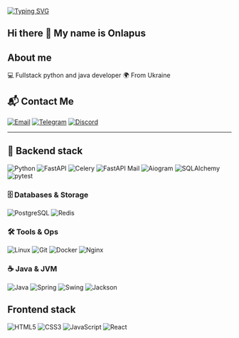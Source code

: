 [![Typing SVG](https://readme-typing-svg.herokuapp.com?font=Fira+Code&size=30&pause=1000&color=00FFAA&center=true&width=600&lines=Hey,+I'm+Onlapus;Async+Cutlet+in+Action;Backend+and+Frontend+developer)](https://git.io/typing-svg)

## Hi there 👋 My name is Onlapus

## About me
💻 Fullstack python and java developer 
🌍 From Ukraine


## 📬 Contact Me

[![Email](https://img.shields.io/badge/Email-onlapus@proton.me-cyan?style=for-the-badge&logo=gmail&logoColor=white)](mailto:onlapus@proton.me)
[![Telegram](https://img.shields.io/badge/Telegram-@onlapus-0088CC?style=for-the-badge&logo=telegram&logoColor=white)](https://t.me/onlapus)
[![Discord](https://img.shields.io/badge/Discord-onlapus-5865F2?style=for-the-badge&logo=discord&logoColor=white)](https://discordapp.com/users/onlapus)

---

## 🔹 Backend stack

![Python](https://img.shields.io/badge/Python-3776AB?style=for-the-badge&logo=python&logoColor=white)
![FastAPI](https://img.shields.io/badge/FastAPI-009688?style=for-the-badge&logo=fastapi&logoColor=white)
![Celery](https://img.shields.io/badge/Celery-4DB2FF?style=for-the-badge&logo=celery&logoColor=white)
![FastAPI Mail](https://img.shields.io/badge/FastAPI--Mail-5C5CFF?style=for-the-badge&logo=mailchimp&logoColor=white)
![Aiogram](https://img.shields.io/badge/Aiogram-0088CC?style=for-the-badge&logo=telegram&logoColor=white)
![SQLAlchemy](https://img.shields.io/badge/SQLAlchemy-136791?style=for-the-badge&logo=sqlalchemy&logoColor=white)
![pytest](https://img.shields.io/badge/pytest-0A9EDC?style=for-the-badge&logo=pytest&logoColor=white)

### 🗄 Databases & Storage
![PostgreSQL](https://img.shields.io/badge/PostgreSQL-336791?style=for-the-badge&logo=postgresql&logoColor=white)
![Redis](https://img.shields.io/badge/Redis-DC382D?style=for-the-badge&logo=redis&logoColor=white)

### 🛠 Tools & Ops
![Linux](https://img.shields.io/badge/Linux-FCC624?style=for-the-badge&logo=linux&logoColor=black)
![Git](https://img.shields.io/badge/Git-F05032?style=for-the-badge&logo=git&logoColor=white)
![Docker](https://img.shields.io/badge/Docker-2496ED?style=for-the-badge&logo=docker&logoColor=white)
![Nginx](https://img.shields.io/badge/Nginx-269539?style=for-the-badge&logo=nginx&logoColor=white)

### ☕ Java & JVM
![Java](https://img.shields.io/badge/Java-007396?style=for-the-badge&logo=java&logoColor=white)
![Spring](https://img.shields.io/badge/Spring-6DB33F?style=for-the-badge&logo=spring&logoColor=white)
![Swing](https://img.shields.io/badge/Swing-FF6F00?style=for-the-badge&logo=java&logoColor=white)
![Jackson](https://img.shields.io/badge/Jackson-29A9DE?style=for-the-badge&logo=java&logoColor=white)

## Frontend stack
![HTML5](https://img.shields.io/badge/HTML5-E34F26?style=for-the-badge&logo=html5&logoColor=white)
![CSS3](https://img.shields.io/badge/CSS3-1572B6?style=for-the-badge&logo=css3&logoColor=white)
![JavaScript](https://img.shields.io/badge/JavaScript-F7DF1E?style=for-the-badge&logo=javascript&logoColor=black)
![React](https://img.shields.io/badge/React-61DAFB?style=for-the-badge&logo=react&logoColor=black)

